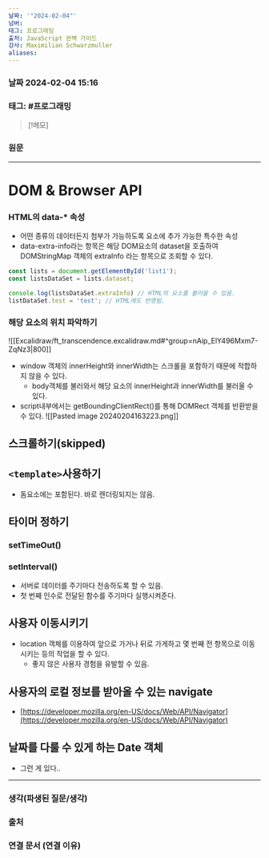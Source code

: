 ```yaml
---
날짜: '"2024-02-04"'
넘버: 
태그: 프로그래밍
출처: JavaScript 완벽 가이드
강사: Maximilian Schwarzmuller
aliases:
---
```

### 날짜  2024-02-04 15:16

### 태그: #프로그래밍 

>[!메모]
>

### 원문
---
# DOM & Browser API
### HTML의 data-* 속성
- 어떤 종류의 데이터든지 첨부가 가능하도록 요소에 추가 가능한 특수한 속성
- data-extra-info라는 항목은 해당 DOM요소의 dataset을 호출하여 DOMStringMap 객체의 extraInfo 라는 항목으로 조회할 수 있다.
```js
const lists = document.getElementById('list1');
const listsDataSet = lists.dataset;

console.log(listsDataSet.extraInfo) // HTML의 요소를 불러올 수 있음.
listDataSet.test = 'test'; // HTML에도 반영됨.
```
### 해당 요소의 위치 파악하기
![[Excalidraw/ft_transcendence.excalidraw.md#^group=nAip_ElY496Mxm7-ZqNz3|800]]
- window 객체의 innerHeight와 innerWidth는 스크롤을 포함하기 때문에 적합하지 않을 수 있다.
	- body객체를 불러와서 해당 요소의 innerHeight과 innerWidth를 불러올 수 있다.
- script내부에서는 getBoundingClientRect()를 통해 DOMRect 객체를 반환받을 수 있다.
![[Pasted image 20240204163223.png]]
## 스크롤하기(skipped)
## `<template>`사용하기
- 돔요소에는 포함된다. 바로 렌더링되지는 않음.
## 타이머 정하기
### setTimeOut()
### setInterval()
- 서버로 데이터를 주기마다 전송하도록 할 수 있음.
- 첫 번째 인수로 전달된 함수를 주기마다 실행시켜준다.
## 사용자 이동시키기
- location 객체를 이용하여 앞으로 가거나 뒤로 가게하고 몇 번째 전 항목으로 이동시키는 등의 작업을 할 수 있다.
	- 좋지 않은 사용자 경험을 유발할 수 있음. 
## 사용자의 로컬 정보를 받아올 수 있는 navigate
- [https://developer.mozilla.org/en-US/docs/Web/API/Navigator](https://developer.mozilla.org/en-US/docs/Web/API/Navigator)
## 날짜를 다룰 수 있게 하는 Date 객체
- 그런 게 있다..
---
### 생각(파생된 질문/생각)

### 출처

### 연결 문서 (연결 이유)
